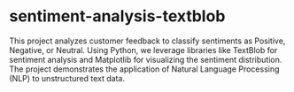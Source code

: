 # sentiment-analysis-textblob
This project analyzes customer feedback to classify sentiments as Positive, Negative, or Neutral. Using Python, we leverage libraries like TextBlob for sentiment analysis and Matplotlib for visualizing the sentiment distribution. The project demonstrates the application of Natural Language Processing (NLP) to unstructured text data.
